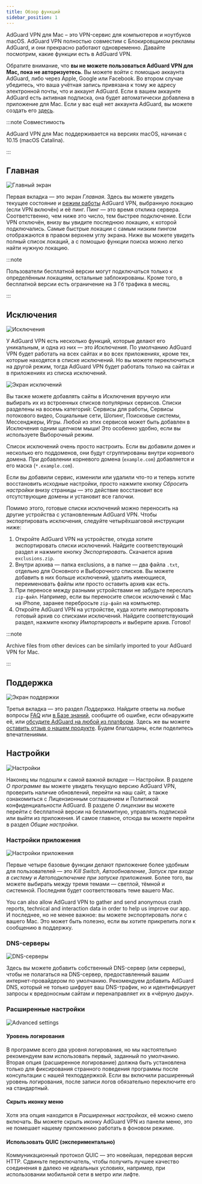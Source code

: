 ```yaml
---
title: Обзор функций
sidebar_position: 1
---
```


AdGuard VPN для Mac – это VPN-сервис для компьютеров и ноутбуков macOS. AdGuard VPN полностью совместим с Блокировщиком рекламы AdGuard, и они прекрасно работают одновременно. Давайте посмотрим, какие функции есть в AdGuard VPN.

Обратите внимание, что **вы не можете пользоваться AdGuard VPN для Mac, пока не авторизуетесь**. Вы можете войти с помощью аккаунта AdGuard, либо через Apple, Google или Facebook. Во втором случае убедитесь, что ваша учётная запись привязана к тому же адресу электронной почты, что и аккаунт AdGuard. Если в вашем аккаунте AdGuard есть активная подписка, она будет автоматически добавлена в приложение для Mac. Если у вас ещё нет аккаунта AdGuard,  вы можете создать его [здесь](https://auth.adguard.com/registration.html).

:::note Совместимость

AdGuard VPN для Mac поддерживается на версиях macOS, начиная с 10.15 (macOS Catalina).

:::

## Главная

![Главный экран](https://cdn.adguardvpn.com/content/kb/vpn/mac/main_ru.png)

Первая вкладка — это экран *Главная*. Здесь вы можете увидеть текущее состояние и [режим работы](#exclusions) AdGuard VPN, выбранную локацию (если VPN включён) и её пинг. Пинг — это время отклика сервера. Соответственно, чем ниже это число, тем быстрее подключение. Если VPN отключён, внизу вы увидите последнюю локацию, к которой подключались. Самые быстрые локации с самым низким пингом отображаются в правом верхнем углу экрана. Ниже вы можете увидеть полный список локаций, а с помощью функции поиска можно легко найти нужную локацию.

:::note

Пользователи бесплатной версии могут подключаться только к определённым локациям, остальные заблокированы. Кроме того, в бесплатной версии есть ограничение на 3 Гб трафика в месяц.

:::

## Исключения

![Исключения](https://cdn.adguardvpn.com/content/kb/vpn/mac/exclusions_ru.png)

У AdGuard VPN есть несколько функций, которые делают его уникальным, и одна из них — это *Исключения*. По умолчанию AdGuard VPN будет работать на всех сайтах и во всех приложениях, кроме тех, которые находятся в списке исключений. Но вы можете переключиться на другой режим, тогда AdGuard VPN будет работать только на сайтах и в приложениях из списка исключений.

![Экран исключений](https://cdn.adguardvpn.com/content/kb/vpn/mac/services_ru.png)

Вы также можете добавлять сайты в Исключения вручную или выбирать их из встроенных списков популярных сервисов. Списки разделены на восемь категорий: Сервисы для работы, Сервисы потокового видео, Социальные сети, Шопинг, Поисковые системы, Мессенджеры, Игры. Любой из этих сервисов может быть добавлен в Исключения одним щелчком мыши! Это особенно удобно, если вы используете Выборочный режим.

Список исключений очень просто настроить. Если вы добавили домен и несколько его поддоменов, они будут сгруппированы внутри корневого домена. При добавлении корневого домена (`example.com`) добавляется и его маска (`*.example.com`).

Если вы добавили сервис, изменили или удалили что-то и теперь хотите восстановить исходные настройки, просто нажмите кнопку *Сбросить настройки* внизу страницы — это действие восстановит все отсутствующие домены и установит все галочки.

Помимо этого, готовые списки исключений можно переносить на другие устройства с установленным AdGuard VPN. Чтобы экспортировать исключения, следуйте четырёхшаговой инструкции ниже:

1. Откройте AdGuard VPN на устройстве, откуда хотите экспортировать списки исключений. Найдите соответствующий раздел и нажмите кнопку *Экспортировать*. Скачается архив `exclusions.zip`.
2. Внутри архива — папка exсlusions, а в папке — два файла `.txt`, отдельно для Основного и Выборочного списков. Вы можете добавить в них больше исключений, удалить имеющиеся, переименовать файлы или просто оставить архив как есть.
3. При переносе между разными устройствами не забудьте переслать `zip-файл`. Например, если вы переносите список исключений с Mac на iPhone, заранее перебросьте `zip-файл` на компьютер.
4. Откройте AdGuard VPN на устройстве, куда хотите импортировать готовый архив со списками исключений. Найдите соответствующий раздел, нажмите кнопку *Импортировать* и выберите архив. Готово!

:::note

Archive files from other devices can be similarly imported to your AdGuard VPN for Mac.

:::

## Поддержка

![Экран поддержки](https://cdn.adguardvpn.com/content/kb/vpn/mac/support_ru.png)

Третья вкладка — это раздел *Поддержка*. Найдите ответы на любые вопросы [FAQ](https://adguard-vpn.com/welcome.html#faq) или [в Базе знаний](/), сообщите об ошибке, если обнаружите её, или [обсудите AdGuard на любой из платформ](https://adguard.com/discuss.html). Здесь же вы можете [оставить отзыв о нашем продукте](https://surveys.adguard.com/vpn_mac/form.html). Будем благодарны, если поделитесь впечатлениями.

## Настройки

![Настройки](https://cdn.adguardvpn.com/content/kb/vpn/mac/settings_ru.png)

Наконец мы подошли к самой важной вкладке — Настройки. В разделе *О программе* вы можете увидеть текущую версию AdGuard VPN, проверить наличие обновлений, перейти на наш сайт, а также ознакомиться с Лицензионным соглашением и Политикой конфиденциальности AdGuard. В разделе *О лицензии* вы можете перейти с бесплатной версии на безлимитную, управлять подпиской или выйти из приложения. И самое главное, отсюда вы можете перейти в раздел *Общие настройки*.

### Настройки приложения

![Настройки приложения](https://cdn.adguardvpn.com/content/kb/vpn/mac/general-settings_ru.png)

Первые четыре базовые функции делают приложение более удобным для пользователей — это *Kill Switch*, *Автообновление*, *Запуск при входе в систему* и *Автоподключение при запуске приложения*. Более того, вы можете выбирать между тремя темами — светлой, тёмной и системной. Последняя будет соответствовать теме вашего Mac.

You can also allow AdGuard VPN to gather and send anonymous crash reports, technical and interaction data in order to help us improve our app. И последнее, но не менее важное: вы можете экспортировать логи с вашего Mac. Это может быть полезно, если вы хотите прикрепить логи к сообщению в поддержку.

### DNS-серверы

![DNS-серверы](https://cdn.adguardvpn.com/content/kb/vpn/mac/dns_ru.png)

Здесь вы можете добавить собственный DNS-сервер (или серверы), чтобы не полагаться на DNS-сервер, предоставленный вашим интернет-провайдером по умолчанию. Рекомендуем добавить AdGuard DNS, который не только шифрует ваш DNS-трафик, но и идентифицирует запросы к вредоносным сайтам и перенаправляет их в «чёрную дыру».

### Расширенные настройки

![Advanced settings](https://cdn.adguardvpn.com/content/kb/vpn/mac/advanced-settings_ru.png)

#### Уровень логирования

В программе всего два уровня логирования, но мы настоятельно рекомендуем вам использовать первый, заданный по умолчанию. Вторая опция (расширенное логирование) должна быть установлена только для фиксирования странного поведения программы после консультации с нашей техподдержкой. Если вы включили расширенный уровень логирования, после записи логов обязательно переключите его на стандартный.

#### Скрыть иконку меню

Хотя эта опция находится в *Расширенных настройках*, её можно смело включать. Вы можете скрыть иконку AdGuard VPN из панели меню, это не помешает нашему приложению работать в фоновом режиме.

#### Использовать QUIC (экспериментально)

Коммуникационный протокол QUIC — это новейшая, передовая версия HTTP. Сдвиньте переключатель, чтобы получить лучшее качество соединения в далеко не идеальных условиях, например, при использовании мобильной сети в метро или лифте.
